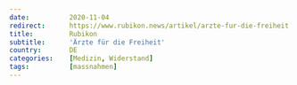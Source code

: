 ```yaml
---
date:          2020-11-04
redirect:      https://www.rubikon.news/artikel/arzte-fur-die-freiheit
title:         Rubikon
subtitle:      'Ärzte für die Freiheit'
country:       DE
categories:    [Medizin, Widerstand]
tags:          [massnahmen]
---
```

